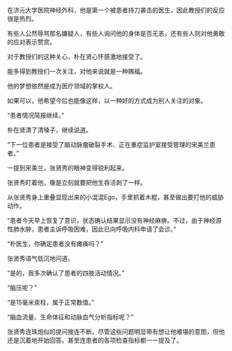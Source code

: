 在济元大学医院神经外科，他是第一个被患者持刀袭击的医生，因此教授们的反应很是热烈。

有些人公然辱骂那名嫌疑人，有些人询问他的身体是否无恙，还有些人则对他勇敢的应对表示赞赏。

对于教授们的这种关心，朴在贤心怀感激地接受了。

能多得到教授们一次关注，对他来说就是一种赐福。

他的梦想依然是成为医疗领域的掌权人。

如果可以，他希望今后也能像这样，以一种好的方式成为别人关注的对象。

“患者情况简报继续。”

朴在贤清了清嗓子，继续说道。

“下一位患者是接受了脑动脉瘤破裂手术、正在重症监护室接受管理的宋美兰患者。”

一提到宋美兰，张贤秀的眼神变得锐利起来。

张贤秀盯着他，像是立刻就要把他生吞活剥了一样。

从张贤秀身上重叠显现出来的小混混Ego，手里抓着木棍，甚至做出要打他的威胁动作。

“患者今天早上恢复了意识，状态确认结果显示没有神经麻痹。不过，由于神经源性肺水肿，患者主诉呼吸困难，因此已向呼吸内科申请了会诊。”

“朴医生，你确定患者没有瘫痪吗？”

张贤秀语气低沉地问道。

“是的，我多次确认了患者的四肢活动情况。”

“脑压呢？”

“是15毫米汞柱，属于正常数值。”

“脑血流量、生命体征和动脉血气分析指标呢？”

张贤秀连珠炮似的提问接连不断。尽管这些问题明显带有想让他难堪的意图，但他还是沉着地开始回答。甚至连患者的各项检查指标都一一提及了。